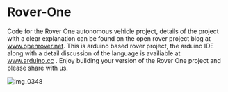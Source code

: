 # Rover-One
Code for the Rover One autonomous vehicle project, details of the project with a clear explanation can be found on the open rover project blog at www.openrover.net.  This is arduino based rover project, the arduino IDE along with a detail discussion of the language is availiable at www.arduino.cc .  Enjoy building your version of the Rover One project and please share with us.

![img_0348](https://cloud.githubusercontent.com/assets/21957723/19057508/31c2ae7a-8985-11e6-9e8a-de88d4e6740d.JPG)





